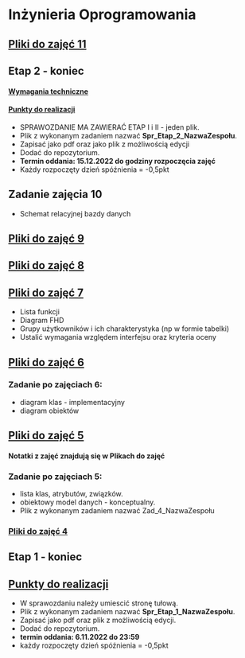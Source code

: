 # Inżynieria Oprogramowania

## [Pliki do zajęć 11](https://drive.google.com/drive/folders/1C2SduTTlKkP3LhgkeYTE-NFtrLFjkZRo?usp=share_link)


## Etap 2 - koniec

#### [Wymagania techniczne](https://drive.google.com/file/d/1P1mtD4Ajjne-KhvVgurPI9I9cgG8r3XU/view?usp=share_link)


#### [Punkty do realizacji](https://drive.google.com/file/d/1ITasSV9l2TTseBSnl7-F7-w8P7DydLGD/view?usp=share_link)


- SPRAWOZDANIE MA ZAWIERAĆ ETAP I i II - jeden plik.
- Plik z wykonanym zadaniem nazwać **Spr_Etap_2_NazwaZespołu**. 
- Zapisać jako pdf oraz jako plik z możliwością edycji
- Dodać do repozytorium.
- **Termin oddania: 15.12.2022 do godziny rozpoczęcia zajęć**
- Każdy rozpoczęty dzień spóźnienia = -0,5pkt


## Zadanie zajęcia 10
- Schemat relacyjnej bazdy danych

## [Pliki do zajęć 9](https://drive.google.com/drive/folders/1tZwLWGgnuJ6PgsQzgk0wujuKcmaKjqlm?usp=share_link)


## [Pliki do zajęć 8](https://drive.google.com/drive/folders/1b7j1TTj2CNyVN-TvV9IwAG3psxpttCPW?usp=sharing)

## [Pliki do zajęć 7](https://drive.google.com/drive/folders/1NU1jB9fJjjonBuNynJRLHZijLDz5LqX0?usp=share_link)
- Lista funkcji 
- Diagram FHD
- Grupy użytkowników i ich charakterystyka (np w formie tabelki)
- Ustalić wymagania względem interfejsu oraz kryteria oceny

## [Pliki do zajęć 6](https://drive.google.com/drive/folders/14UEDpeBJ8UoVwSHe9sRNPjkx5e2vIJEX?usp=sharing)
### Zadanie po zajęciach 6:
- diagram klas - implementacyjny
- diagram obiektów 

## [Pliki do zajęć 5](https://drive.google.com/drive/folders/1C8wZYiYghINdtimY4d8gH-_gZBWVgnYy?usp=share_link)
#### Notatki z zajęć znajdują się w Plikach do zajęć
### Zadanie po zajęciach 5:
- lista klas, atrybutów, związków.
- obiektowy model danych - konceptualny.
- Plik z wykonanym zadaniem nazwać Zad_4_NazwaZespołu

### [Pliki do zajęć 4](https://drive.google.com/drive/folders/1DbnnIB9qq1snhuoO76KqNReT16gCYRvr?usp=sharing)
## Etap 1 - koniec
## [Punkty do realizacji](Etap_1.pdf)

- W sprawozdaniu należy umiescić stronę tułową.
- Plik z wykonanym zadaniem nazwać **Spr_Etap_1_NazwaZespołu**. 
- Zapisać jako pdf oraz plik z możliwością edycji.
- Dodać do repozytorium.
- **termin oddania: 6.11.2022 do 23:59**
- każdy rozpoczęty dzień spóźnienia = -0,5pkt

